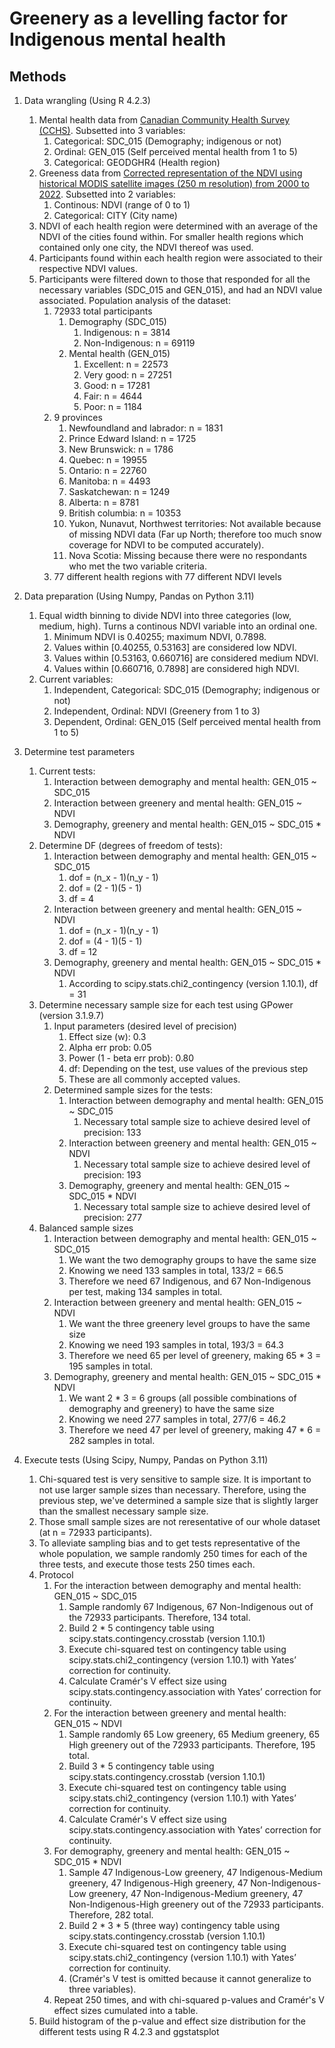# Greenery as a levelling factor for Indigenous mental health

## Methods

1. Data wrangling (Using R 4.2.3)
    1. Mental health data from [Canadian Community Health Survey (CCHS)](https://www23.statcan.gc.ca/imdb/p2SV.pl?Function=getSurvey&SDDS=3226&). Subsetted into 3 variables:
        1. Categorical: SDC_015 (Demography; indigenous or not)
        2. Ordinal: GEN_015 (Self perceived mental health from 1 to 5)
        3. Categorical: GEODGHR4 (Health region)
    2. Greeness data from [Corrected representation of the NDVI using historical MODIS satellite images (250 m resolution) from 2000 to 2022](https://open.canada.ca/data/en/dataset/dc700f75-19d8-4913-9846-78615ca93784). Subsetted into 2 variables:
        1. Continous: NDVI (range of 0 to 1)
        2. Categorical: CITY (City name)
    3. NDVI of each health region were determined with an average of the NDVI of the cities found within. For smaller health regions which contained only one city, the NDVI thereof was used.
    4. Participants found within each health region were associated to their respective NDVI values.
    5. Participants were filtered down to those that responded for all the necessary variables (SDC_015 and GEN_015), and had an NDVI value associated. Population analysis of the dataset:
        1. 72933 total participants
            1. Demography (SDC_015)
                1. Indigenous: n = 3814
                2. Non-Indigenous: n = 69119
            2. Mental health (GEN_015)
                1. Excellent: n = 22573
                2. Very good: n = 27251
                3. Good: n = 17281
                4. Fair: n = 4644
                5. Poor: n = 1184
        2. 9 provinces
            1. Newfoundland and labrador: n = 1831
            2. Prince Edward Island: n = 1725
            3. New Brunswick: n = 1786
            4. Quebec: n = 19955
            5. Ontario: n = 22760
            6. Manitoba: n = 4493
            7. Saskatchewan: n = 1249
            8. Alberta: n = 8781
            8. British columbia: n = 10353
            9. Yukon, Nunavut, Northwest territories: Not available because of missing NDVI data (Far up North; therefore too much snow coverage for NDVI to be computed accurately).
            10. Nova Scotia: Missing because there were no respondants who met the two variable criteria.
        3. 77 different health regions with 77 different NDVI levels

2. Data preparation (Using Numpy, Pandas on Python 3.11)
    1. Equal width binning to divide NDVI into three categories (low, medium, high). Turns a continous NDVI variable into an ordinal one.
        1. Minimum NDVI is 0.40255; maximum NDVI, 0.7898.
        2. Values within [0.40255, 0.53163] are considered low NDVI.
        3. Values within [0.53163, 0.660716] are considered medium NDVI.
        4. Values within [0.660716, 0.7898] are considered high NDVI.
    2. Current variables:
        1. Independent, Categorical: SDC_015 (Demography; indigenous or not)
        2. Independent, Ordinal: NDVI (Greenery from 1 to 3)
        3. Dependent, Ordinal: GEN_015 (Self perceived mental health from 1 to 5)

4. Determine test parameters
    1. Current tests:
        1. Interaction between demography and mental health: GEN_015 ~ SDC_015
        2. Interaction between greenery and mental health: GEN_015 ~ NDVI
        3. Demography, greenery and mental health: GEN_015 ~ SDC_015 * NDVI
    2. Determine DF (degrees of freedom of tests):
        1. Interaction between demography and mental health: GEN_015 ~ SDC_015
            1. dof = (n_x - 1)(n_y - 1)
            2. dof = (2 - 1)(5 - 1)
            3. df = 4
        2. Interaction between greenery and mental health: GEN_015 ~ NDVI
            1. dof = (n_x - 1)(n_y - 1)
            2. dof = (4 - 1)(5 - 1)
            3. df = 12
        3. Demography, greenery and mental health: GEN_015 ~ SDC_015 * NDVI
            1. According to scipy.stats.chi2_contingency (version 1.10.1), df = 31
    3. Determine necessary sample size for each test using GPower (version 3.1.9.7)
        1. Input parameters (desired level of precision)
            1. Effect size (w): 0.3
            2. Alpha err prob: 0.05
            3. Power (1 - beta err prob): 0.80
            4. df: Depending on the test, use values of the previous step
            5. These are all commonly accepted values.
        2. Determined sample sizes for the tests:
            1. Interaction between demography and mental health: GEN_015 ~ SDC_015
                1. Necessary total sample size to achieve desired level of precision: 133
            2. Interaction between greenery and mental health: GEN_015 ~ NDVI
                1. Necessary total sample size to achieve desired level of precision: 193
            3. Demography, greenery and mental health: GEN_015 ~ SDC_015 * NDVI
                1. Necessary total sample size to achieve desired level of precision: 277
    4. Balanced sample sizes
        1. Interaction between demography and mental health: GEN_015 ~ SDC_015
            1. We want the two demography groups to have the same size
            2. Knowing we need 133 samples in total, 133/2 = 66.5
            3. Therefore we need 67 Indigenous, and 67 Non-Indigenous per test, making 134 samples in total.
        2. Interaction between greenery and mental health: GEN_015 ~ NDVI
            1. We want the three greenery level groups to have the same size
            2. Knowing we need 193 samples in total, 193/3 = 64.3
            3. Therefore we need 65 per level of greenery, making 65 * 3 = 195 samples in total.
        3. Demography, greenery and mental health: GEN_015 ~ SDC_015 * NDVI
            1. We want 2 * 3 = 6 groups (all possible combinations of demography and greenery) to have the same size
            2. Knowing we need 277 samples in total, 277/6 = 46.2
            3. Therefore we need 47 per level of greenery, making 47 * 6 = 282 samples in total.

5. Execute tests (Using Scipy, Numpy, Pandas on Python 3.11)
    1. Chi-squared test is very sensitive to sample size. It is important to not use larger sample sizes than necessary. Therefore, using the previous step, we've determined a sample size that is slightly larger than the smallest necessary sample size.
    2. Those small sample sizes are not reresentative of our whole dataset (at n = 72933 participants).
    3. To alleviate sampling bias and to get tests representative of the whole population, we sample randomly 250 times for each of the three tests, and execute those tests 250 times each.
    4. Protocol
        1. For the interaction between demography and mental health: GEN_015 ~ SDC_015
            1. Sample randomly 67 Indigenous, 67 Non-Indigenous out of the 72933 participants. Therefore, 134 total.
            2. Build 2 * 5 contingency table using scipy.stats.contingency.crosstab (version 1.10.1)
            3. Execute chi-squared test on contingency table using scipy.stats.chi2_contingency (version 1.10.1) with Yates’ correction for continuity.
            4. Calculate Cramér's V effect size using scipy.stats.contingency.association with Yates’ correction for continuity.
        2. For the interaction between greenery and mental health: GEN_015 ~ NDVI
            1. Sample randomly 65 Low greenery, 65 Medium greenery, 65 High greenery out of the 72933 participants. Therefore, 195 total.
            2. Build 3 * 5 contingency table using scipy.stats.contingency.crosstab (version 1.10.1)
            3. Execute chi-squared test on contingency table using scipy.stats.chi2_contingency (version 1.10.1) with Yates’ correction for continuity.
            4. Calculate Cramér's V effect size using scipy.stats.contingency.association with Yates’ correction for continuity.
        3. For demography, greenery and mental health: GEN_015 ~ SDC_015 * NDVI
            1. Sample 47 Indigenous-Low greenery, 47 Indigenous-Medium greenery, 47 Indigenous-High greenery, 47 Non-Indigenous-Low greenery, 47 Non-Indigenous-Medium greenery, 47 Non-Indigenous-High greenery out of the 72933 participants. Therefore, 282 total.
            2. Build 2 * 3 * 5 (three way) contingency table using scipy.stats.contingency.crosstab (version 1.10.1)
            3. Execute chi-squared test on contingency table using scipy.stats.chi2_contingency (version 1.10.1) with Yates’ correction for continuity.
            4. (Cramér's V test is omitted because it cannot generalize to three variables).
        4. Repeat 250 times, and with chi-squared p-values and Cramér's V effect sizes cumulated into a table.
    5. Build histogram of the p-value and effect size distribution for the different tests using R 4.2.3 and ggstatsplot
